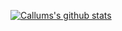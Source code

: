 [![Callums's github stats](https://github-readme-stats.vercel.app/api?username=callvm)](https://github.com/callvm/github-readme-stats)
